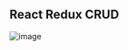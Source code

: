 ## React Redux CRUD

![image](https://github.com/amaimus/react-redux-crud/assets/35699916/c619c696-5d4e-48c5-a0d7-58e5c8c9a5fd)

